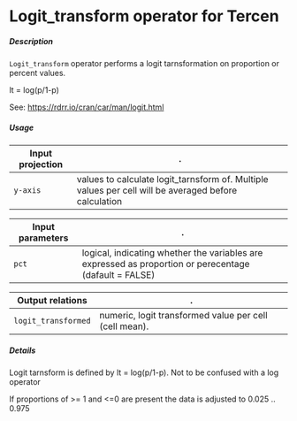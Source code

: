 # Logit_transform operator for Tercen

##### Description

`Logit_transform` operator performs a logit tarnsformation on proportion or percent values. 

lt = log(p/1-p)

See: https://rdrr.io/cran/car/man/logit.html


##### Usage

Input projection|.
---|---
`y-axis` | values to calculate logit_tarnsform of. Multiple values per cell will be averaged before calculation

Input parameters|.
---|---
`pct`   | logical, indicating whether the variables are expressed as proportion or perecentage (dafault = FALSE)

Output relations|.
---|---
`logit_transformed`| numeric, logit transformed value per cell (cell mean). 

##### Details

Logit tarnsform is defined by lt = log(p/1-p). Not to be confused with a log operator

If proportions of >= 1 and <=0 are present the data is adjusted to 0.025 .. 0.975




 
 
